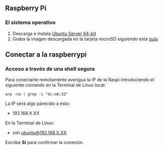 ## Raspberry Pi

### El sistema operativo
1. Descarga e instala [Ubuntu Server 64-bit](https://ubuntu.com/download/raspberry-pi)
2. Graba la imagen descargada en la tarjeta microSD siguiendo esta [guía](https://ubuntu.com/tutorials/how-to-install-ubuntu-on-your-raspberry-pi#1-overview)

## Conectar a la raspberrypi

### Acceso a través de una shell segura

Para conectarte remotamente averigua la IP de la Raspi introduciendo el siguiente comando en la Terminal de Linux local:
```
arp -na | grep -i "dc:a6:32"
```
La IP será algo parecido a esto:
- 192.168.X.XX

En la Terminal de Linux:
- ssh ubuntu@192.168.X.XX

Escribe **Sí** para confirmar la conexión.
